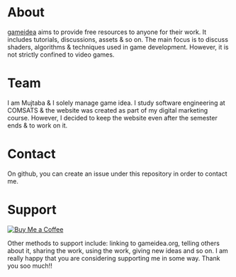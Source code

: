# About
[gameidea](https://gameidea.org/) aims to provide free resources to anyone for their work. It includes tutorials, discussions, assets & so on. The main focus is to discuss shaders, algorithms & techniques used in game development. However, it is not strictly confined to video games.

# Team
I am Mujtaba & I solely manage game idea. I study software engineering at COMSATS & the website was created as part of my digital marketing course. However, I decided to keep the website even after the semester ends & to work on it.

# Contact
On github, you can create an issue under this repository in order to contact me.

# Support
[![Buy Me a Coffee](https://img.buymeacoffee.com/button-api/?text=Buy%20me%20a%20coffee&emoji=&slug=gameidea&button_colour=FFDD00&font_colour=000000&font_family=Cookie&outline_colour=000000&coffee_colour=ffffff)](https://www.buymeacoffee.com/gameidea)

Other methods to support include: linking to gameidea.org, telling others about it, sharing the work, using the work, giving new ideas and so on. I am really happy that you are considering supporting me in some way. Thank you soo much!!
